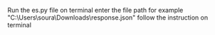 Run the es.py file on terminal
enter the file path for example "C:\Users\soura\Downloads\response.json"
follow the instruction on terminal